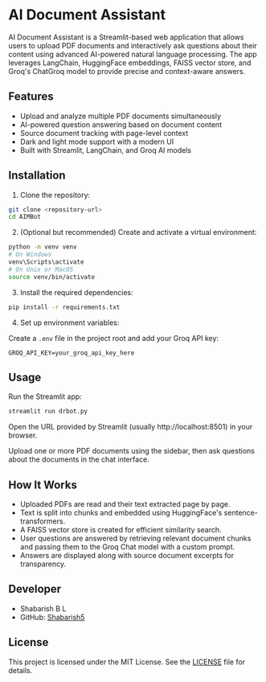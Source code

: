 # AI Document Assistant

AI Document Assistant is a Streamlit-based web application that allows users to upload PDF documents and interactively ask questions about their content using advanced AI-powered natural language processing. The app leverages LangChain, HuggingFace embeddings, FAISS vector store, and Groq's ChatGroq model to provide precise and context-aware answers.

## Features

- Upload and analyze multiple PDF documents simultaneously
- AI-powered question answering based on document content
- Source document tracking with page-level context
- Dark and light mode support with a modern UI
- Built with Streamlit, LangChain, and Groq AI models

## Installation

1. Clone the repository:

```bash
git clone <repository-url>
cd AIMBot
```

2. (Optional but recommended) Create and activate a virtual environment:

```bash
python -m venv venv
# On Windows
venv\Scripts\activate
# On Unix or MacOS
source venv/bin/activate
```

3. Install the required dependencies:

```bash
pip install -r requirements.txt
```

4. Set up environment variables:

Create a `.env` file in the project root and add your Groq API key:

```
GROQ_API_KEY=your_groq_api_key_here
```

## Usage

Run the Streamlit app:

```bash
streamlit run drbot.py
```

Open the URL provided by Streamlit (usually http://localhost:8501) in your browser.

Upload one or more PDF documents using the sidebar, then ask questions about the documents in the chat interface.

## How It Works

- Uploaded PDFs are read and their text extracted page by page.
- Text is split into chunks and embedded using HuggingFace's sentence-transformers.
- A FAISS vector store is created for efficient similarity search.
- User questions are answered by retrieving relevant document chunks and passing them to the Groq Chat model with a custom prompt.
- Answers are displayed along with source document excerpts for transparency.

## Developer

- Shabarish B L
- GitHub: [Shabarish5](https://github.com/shabarish5)

## License

This project is licensed under the MIT License. See the [LICENSE](LICENSE) file for details.
